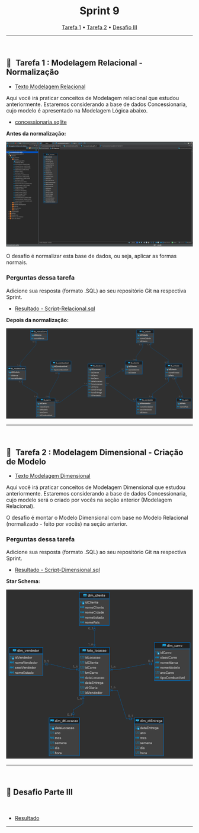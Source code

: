 <h1 align="center"> Sprint 9</h1>

<p align="center">
 <a href="#tarefa1">Tarefa 1</a> •
 <a href="#tarefa2">Tarefa 2</a> •
 <a href="#desafio">Desafio III</a>
</p>

---
<br> 

<a id="tarefa1"></a>
## 📝   Tarefa 1 : Modelagem Relacional - Normalização

- [Texto Modelagem Relacional](evidencias/modeloRelacional.md)

Aqui você irá praticar conceitos de Modelagem relacional que estudou anteriormente. Estaremos considerando a base de dados Concessionaria, cujo modelo é apresentado na Modelagem Lógica abaixo.

- [concessionaria.sqlite](evidencias/concessionaria.sqlite)

**Antes da normalização:**

<img src="evidencias/before.png" alt="Texto Alternativo" width="800">  

O desafio é normalizar esta base de dados, ou seja, aplicar as formas normais.

### Perguntas dessa tarefa

Adicione sua resposta (formato .SQL) ao seu repositório Git na respectiva Sprint.

- [Resultado - Script-Relacional.sql](evidencias/Script-SQL-Com.sql)

**Depois da normalização:**

<img src="evidencias/after.sqlite.png" alt="Texto Alternativo" width="800">  

---

<br>

<a id="tarefa2"></a>
## 📝   Tarefa 2 : Modelagem Dimensional - Criação de Modelo 

- [Texto Modelagem Dimensional](evidencias/modeloDimensional.md)

Aqui você irá praticar conceitos de Modelagem Dimensional que estudou anteriormente. Estaremos considerando a base de dados Concessionaria, cujo modelo será o criado por vocês na seção anterior (Modelagem Relacional).

O desafio é montar o Modelo Dimensional com base no Modelo Relacional (normalizado - feito por vocês) na seção anterior.

### Perguntas dessa tarefa
Adicione sua resposta (formato .SQL) ao seu repositório Git na respectiva Sprint.

- [Resultado - Script-Dimensional.sql](evidencias/Script-VIEW.sql)

**Star Schema:**

<img src="evidencias/starschema.sqlite.png" alt="Texto Alternativo" width="600"> 

---
<br>

<a id="desafio"></a>
## 🎯  Desafio Parte III

<br>

- [Resultado](/DESAFIO/README.md#desafio-parte-iii)

---